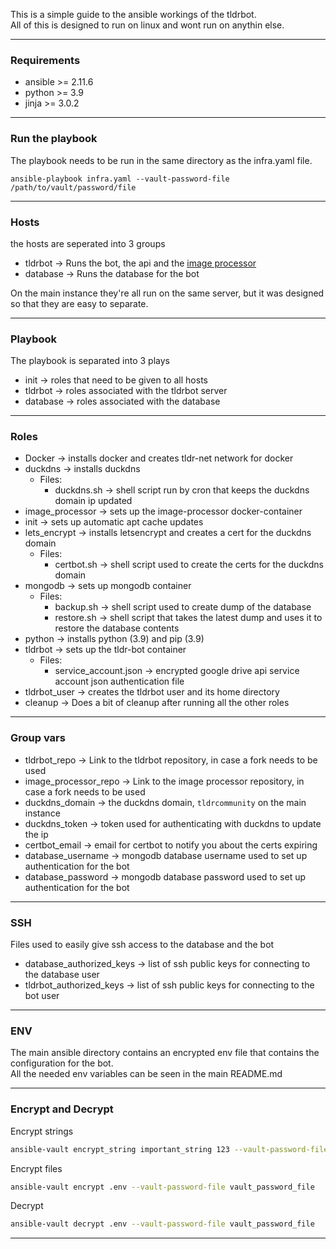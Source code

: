 This is a simple guide to the ansible workings of the tldrbot. \
All of this is designed to run on linux and wont run on anythin else.
___
### Requirements
* ansible >= 2.11.6
* python >= 3.9
* jinja >= 3.0.2
___
### Run the playbook
The playbook needs to be run in the same directory as the infra.yaml file.
```shell
ansible-playbook infra.yaml --vault-password-file /path/to/vault/password/file
```
___
### Hosts
the hosts are seperated into 3 groups
* tldrbot -> Runs the bot, the api and the [image processor](https://github.com/Hattyot/image_processor)
* database -> Runs the database for the bot

On the main instance they're all run on the same server, but it was designed so that they are easy to separate.
___
### Playbook
The playbook is separated into 3 plays
* init -> roles that need to be given to all hosts
* tldrbot -> roles associated with the tldrbot server
* database -> roles associated with the database
___
### Roles
* Docker -> installs docker and creates tldr-net network for docker
* duckdns -> installs duckdns
  * Files:
    * duckdns.sh -> shell script run by cron that keeps the duckdns domain ip updated
* image_processor -> sets up the image-processor docker-container 
* init -> sets up automatic apt cache updates
* lets_encrypt -> installs letsencrypt and creates a cert for the duckdns domain
    * Files:
        * certbot.sh -> shell script used to create the certs for the duckdns domain
* mongodb -> sets up mongodb container
    * Files:
        * backup.sh -> shell script used to create dump of the database
        * restore.sh -> shell script that takes the latest dump and uses it to restore the database contents
* python -> installs python (3.9) and pip (3.9)
* tldrbot -> sets up the tldr-bot container
    * Files:
        * service_account.json -> encrypted google drive api service account json authentication file
* tldrbot_user -> creates the tldrbot user and its home directory
* cleanup -> Does a bit of cleanup after running all the other roles
___
### Group vars
* tldrbot_repo -> Link to the tldrbot repository, in case a fork needs to be used
* image_processor_repo -> Link to the image processor repository, in case a fork needs to be used
* duckdns_domain -> the duckdns domain, `tldrcommunity` on the main instance
* duckdns_token -> token used for authenticating with duckdns to update the ip
* certbot_email -> email for certbot to notify you about the certs expiring
* database_username -> mongodb database username used to set up authentication for the bot
* database_password -> mongodb database password used to set up authentication for the bot
___
### SSH
Files used to easily give ssh access to the database and the bot
* database_authorized_keys -> list of ssh public keys for connecting to the database user
* tldrbot_authorized_keys -> list of ssh public keys for connecting to the bot user
___
### ENV
The main ansible directory contains an encrypted env file that contains the configuration for the bot. \
All the needed env variables can be seen in the main README.md
___
### Encrypt and Decrypt
Encrypt strings
```bash
ansible-vault encrypt_string important_string 123 --vault-password-file vault_password_file
```
Encrypt files
```bash
ansible-vault encrypt .env --vault-password-file vault_password_file
```

Decrypt
```bash
ansible-vault decrypt .env --vault-password-file vault_password_file
```
___